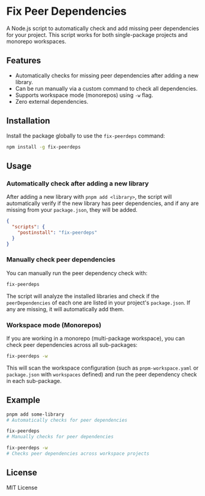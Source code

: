 # Fix Peer Dependencies

A Node.js script to automatically check and add missing peer dependencies for your project. 
This script works for both single-package projects and monorepo workspaces.

## Features

- Automatically checks for missing peer dependencies after adding a new library.
- Can be run manually via a custom command to check all dependencies.
- Supports workspace mode (monorepos) using `-w` flag.
- Zero external dependencies.

## Installation

Install the package globally to use the `fix-peerdeps` command:

```bash
npm install -g fix-peerdeps
```

## Usage

### Automatically check after adding a new library

After adding a new library with `pnpm add <library>`, the script will automatically verify if the 
new library has peer dependencies, and if any are missing from your `package.json`, they will be added.
```json
{
  "scripts": {
    "postinstall": "fix-peerdeps"
  }
}
```

### Manually check peer dependencies

You can manually run the peer dependency check with:

```bash
fix-peerdeps
```

The script will analyze the installed libraries and check if the `peerDependencies` of each one 
are listed in your project's `package.json`. If any are missing, it will automatically add them.

### Workspace mode (Monorepos)

If you are working in a monorepo (multi-package workspace), you can check peer dependencies across all sub-packages:

```bash
fix-peerdeps -w
```

This will scan the workspace configuration (such as `pnpm-workspace.yaml` or `package.json` with 
`workspaces` defined) and run the peer dependency check in each sub-package.

## Example

```bash
pnpm add some-library
# Automatically checks for peer dependencies

fix-peerdeps
# Manually checks for peer dependencies

fix-peerdeps -w
# Checks peer dependencies across workspace projects
```

## License

MIT License

